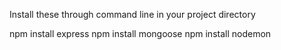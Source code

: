 Install these through command line in your project directory

npm install express
npm install mongoose
npm install nodemon

